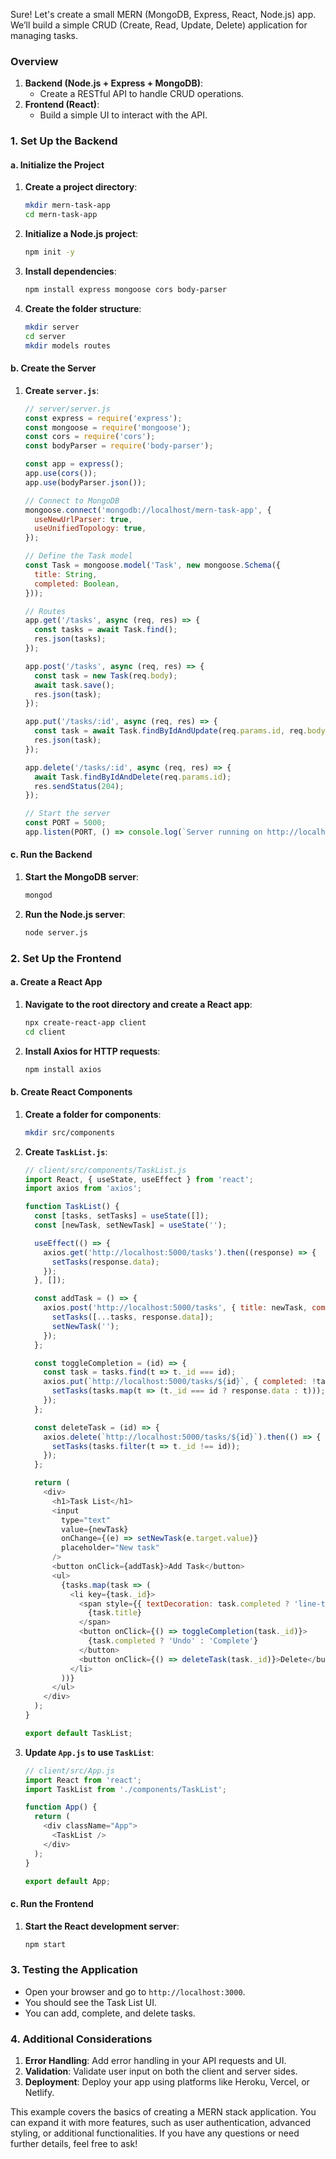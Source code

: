 Sure! Let's create a small MERN (MongoDB, Express, React, Node.js) app. We’ll build a simple CRUD (Create, Read, Update, Delete) application for managing tasks. 

### **Overview**

1. **Backend (Node.js + Express + MongoDB)**:
   - Create a RESTful API to handle CRUD operations.
2. **Frontend (React)**:
   - Build a simple UI to interact with the API.

### **1. Set Up the Backend**

#### **a. Initialize the Project**

1. **Create a project directory**:
   ```bash
   mkdir mern-task-app
   cd mern-task-app
   ```

2. **Initialize a Node.js project**:
   ```bash
   npm init -y
   ```

3. **Install dependencies**:
   ```bash
   npm install express mongoose cors body-parser
   ```

4. **Create the folder structure**:
   ```bash
   mkdir server
   cd server
   mkdir models routes
   ```

#### **b. Create the Server**

1. **Create `server.js`**:
   ```javascript
   // server/server.js
   const express = require('express');
   const mongoose = require('mongoose');
   const cors = require('cors');
   const bodyParser = require('body-parser');

   const app = express();
   app.use(cors());
   app.use(bodyParser.json());

   // Connect to MongoDB
   mongoose.connect('mongodb://localhost/mern-task-app', {
     useNewUrlParser: true,
     useUnifiedTopology: true,
   });

   // Define the Task model
   const Task = mongoose.model('Task', new mongoose.Schema({
     title: String,
     completed: Boolean,
   }));

   // Routes
   app.get('/tasks', async (req, res) => {
     const tasks = await Task.find();
     res.json(tasks);
   });

   app.post('/tasks', async (req, res) => {
     const task = new Task(req.body);
     await task.save();
     res.json(task);
   });

   app.put('/tasks/:id', async (req, res) => {
     const task = await Task.findByIdAndUpdate(req.params.id, req.body, { new: true });
     res.json(task);
   });

   app.delete('/tasks/:id', async (req, res) => {
     await Task.findByIdAndDelete(req.params.id);
     res.sendStatus(204);
   });

   // Start the server
   const PORT = 5000;
   app.listen(PORT, () => console.log(`Server running on http://localhost:${PORT}`));
   ```

#### **c. Run the Backend**

1. **Start the MongoDB server**:
   ```bash
   mongod
   ```

2. **Run the Node.js server**:
   ```bash
   node server.js
   ```

### **2. Set Up the Frontend**

#### **a. Create a React App**

1. **Navigate to the root directory and create a React app**:
   ```bash
   npx create-react-app client
   cd client
   ```

2. **Install Axios for HTTP requests**:
   ```bash
   npm install axios
   ```

#### **b. Create React Components**

1. **Create a folder for components**:
   ```bash
   mkdir src/components
   ```

2. **Create `TaskList.js`**:
   ```javascript
   // client/src/components/TaskList.js
   import React, { useState, useEffect } from 'react';
   import axios from 'axios';

   function TaskList() {
     const [tasks, setTasks] = useState([]);
     const [newTask, setNewTask] = useState('');

     useEffect(() => {
       axios.get('http://localhost:5000/tasks').then((response) => {
         setTasks(response.data);
       });
     }, []);

     const addTask = () => {
       axios.post('http://localhost:5000/tasks', { title: newTask, completed: false }).then((response) => {
         setTasks([...tasks, response.data]);
         setNewTask('');
       });
     };

     const toggleCompletion = (id) => {
       const task = tasks.find(t => t._id === id);
       axios.put(`http://localhost:5000/tasks/${id}`, { completed: !task.completed }).then((response) => {
         setTasks(tasks.map(t => (t._id === id ? response.data : t)));
       });
     };

     const deleteTask = (id) => {
       axios.delete(`http://localhost:5000/tasks/${id}`).then(() => {
         setTasks(tasks.filter(t => t._id !== id));
       });
     };

     return (
       <div>
         <h1>Task List</h1>
         <input 
           type="text" 
           value={newTask} 
           onChange={(e) => setNewTask(e.target.value)} 
           placeholder="New task" 
         />
         <button onClick={addTask}>Add Task</button>
         <ul>
           {tasks.map(task => (
             <li key={task._id}>
               <span style={{ textDecoration: task.completed ? 'line-through' : 'none' }}>
                 {task.title}
               </span>
               <button onClick={() => toggleCompletion(task._id)}>
                 {task.completed ? 'Undo' : 'Complete'}
               </button>
               <button onClick={() => deleteTask(task._id)}>Delete</button>
             </li>
           ))}
         </ul>
       </div>
     );
   }

   export default TaskList;
   ```

3. **Update `App.js` to use `TaskList`**:
   ```javascript
   // client/src/App.js
   import React from 'react';
   import TaskList from './components/TaskList';

   function App() {
     return (
       <div className="App">
         <TaskList />
       </div>
     );
   }

   export default App;
   ```

#### **c. Run the Frontend**

1. **Start the React development server**:
   ```bash
   npm start
   ```

### **3. Testing the Application**

- Open your browser and go to `http://localhost:3000`.
- You should see the Task List UI.
- You can add, complete, and delete tasks. 

### **4. Additional Considerations**

1. **Error Handling**: Add error handling in your API requests and UI.
2. **Validation**: Validate user input on both the client and server sides.
3. **Deployment**: Deploy your app using platforms like Heroku, Vercel, or Netlify.

This example covers the basics of creating a MERN stack application. You can expand it with more features, such as user authentication, advanced styling, or additional functionalities. If you have any questions or need further details, feel free to ask!